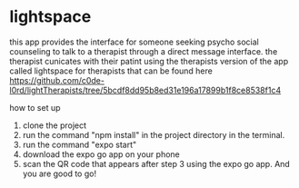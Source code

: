 # lightspace
this app provides the interface for someone seeking psycho social counseling to talk to a therapist through a direct message interface. the therapist cunicates with their patint using the therapists version of the app called lightspace for therapists that can be found here
https://github.com/c0de-l0rd/lightTherapists/tree/5bcdf8dd95b8ed31e196a17899b1f8ce8538f1c4

how to set up
1. clone the project
2. run the command "npm install" in the project directory in the terminal.
3. run the command "expo start"
4. download the expo go app on your phone
5. scan the QR code that appears after step 3 using the expo go app. And you are good to go!

